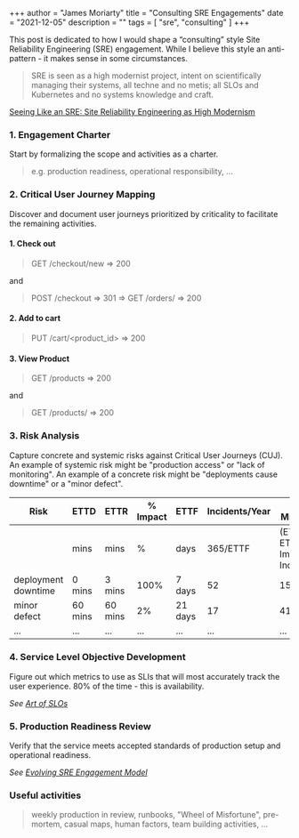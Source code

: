 +++
author = "James Moriarty"
title = "Consulting SRE Engagements"
date = "2021-12-05"
description = ""
tags = [
  "sre",
  "consulting"
]
+++

This post is dedicated to how I would shape a “consulting” style Site Reliability Engineering (SRE) engagement. While I believe this style an anti-pattern - it makes sense in some circumstances.

>  SRE is seen as a high modernist project, intent on scientifically managing their systems, all techne and no metis; all SLOs and Kubernetes and no systems knowledge and craft.

[Seeing Like an SRE: Site Reliability Engineering as High Modernism](https://www.usenix.org/publications/loginonline/seeing-sre-site-reliability-engineering-high-modernism)

### 1. Engagement Charter

Start by formalizing the scope and activities as a charter.
> e.g. production readiness, operational responsibility, ...

### 2. Critical User Journey Mapping

Discover and document user journeys prioritized by criticality to facilitate the remaining activities.

#### 1. Check out

> GET /checkout/new => 200

and

> POST /checkout => 301 => GET /orders/<id> => 200

#### 2. Add to cart

> PUT /cart/<product_id> => 200

#### 3. View Product

> GET /products => 200

and

> GET /products/<id> => 200

### 3. Risk Analysis

Capture concrete and systemic risks against Critical User Journeys (CUJ). An example of systemic risk might be "production access" or "lack of monitoring". An example of a concrete risk might be "deployments cause downtime" or a "minor defect".

| Risk | ETTD | ETTR | % Impact | ETTF | Incidents/Year | Bad Minutes/Year               |
|------|------|------|----------|------|----------------|--------------------------------|
|      | mins | mins | %        | days | 365/ETTF       | (ETTD + ETTR) * Impact * Incidents/Year |
| deployment downtime |  0 mins |  3 mins | 100% |  7 days | 52 | 156 mins |
| minor defect        | 60 mins | 60 mins |   2% | 21 days | 17 |  41 mins |
|...|...|...|...|...|...|...|

### 4. Service Level Objective Development

Figure out which metrics to use as SLIs that will most accurately track the user experience. 80% of the time - this is availability.

_See [Art of SLOs](https://sre.google/resources/practices-and-processes/art-of-slos/)_

### 5. Production Readiness Review

Verify that the service meets accepted standards of production setup and operational readiness.

_See [Evolving SRE Engagement Model](https://sre.google/sre-book/evolving-sre-engagement-model/)_

### Useful activities

> weekly production in review, runbooks, "Wheel of Misfortune", pre-mortem, casual maps, human factors, team building activities, ...

